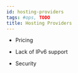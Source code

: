 ```yaml
---
id: hosting-providers
tags: #ops, TODO
title: Hosting Providers
---
```


* Pricing

* Lack of IPv6 support

* Security